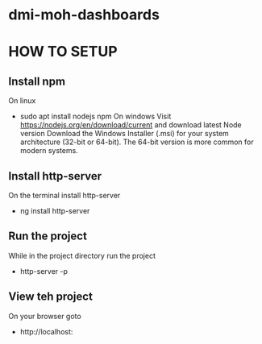 ﻿# dmi-moh-dashboards
 
# HOW TO SETUP

## Install npm

On linux
- sudo apt install nodejs npm
On windows
Visit https://nodejs.org/en/download/current and download latest Node version
Download the Windows Installer (.msi) for your system architecture (32-bit or 64-bit). The 64-bit version is more common for modern systems.

## Install http-server

On the terminal install http-server
- ng install http-server
  
## Run the project

While in the project directory run the project
- http-server -p <your port>

## View teh project

On your browser goto
- http://localhost:<your port>
